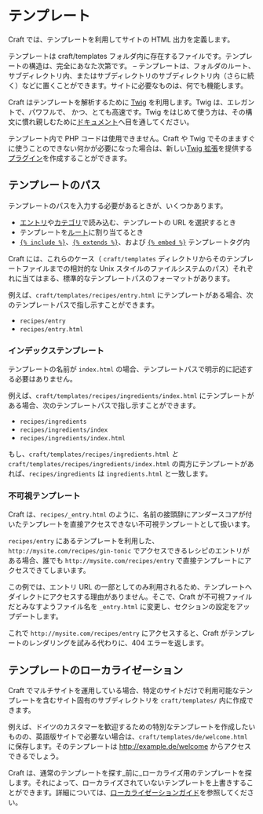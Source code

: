 テンプレート
=========

Craft では、テンプレートを利用してサイトの HTML 出力を定義します。

テンプレートは craft/templates フォルダ内に存在するファイルです。テンプレートの構造は、完全にあなた次第です。 – テンプレートは、フォルダのルート、サブディレクトリ内、またはサブディレクトリのサブディレクトリ内（さらに続く）などに置くことができます。サイトに必要なものは、何でも機能します。

Craft はテンプレートを解析するために [Twig](http://twig.sensiolabs.org/) を利用します。Twig は、エレガントで、パワフルで、 かつ、とても高速です。Twig をはじめて使う方は、その構文に慣れ親しむために[ドキュメント](twig-primer.md)へ目を通してください。

テンプレート内で PHP コードは使用できません。Craft や Twig でそのまますぐに使うことのできない何かが必要になった場合は、新しい[Twig 拡張](https://twig.symfony.com/doc/2.x/advanced.html#creating-an-extension)を提供する[プラグイン](plugin-intro.md)を作成することができます。

## テンプレートのパス

テンプレートのパスを入力する必要があるときが、いくつかあります。

* [エントリ](sections-and-entries.md)や[カテゴリ](categories.md)で読み込む、テンプレートの URL を選択するとき
* テンプレートを[ルート](routing.md#dynamic-routes)に割り当てるとき
* [`{% include %}`](http://twig.sensiolabs.org/doc/tags/include.html)、[`{% extends %}`](http://twig.sensiolabs.org/doc/tags/extends.html)、および [`{% embed %}`](http://twig.sensiolabs.org/doc/tags/embed.html) テンプレートタグ内

Craft には、これらのケース（ `craft/templates` ディレクトリからそのテンプレートファイルまでの相対的な Unix スタイルのファイルシステムのパス）それぞれに当てはまる、標準的なテンプレートパスのフォーマットがあります。

例えば、`craft/templates/recipes/entry.html` にテンプレートがある場合、次のテンプレートパスで指し示すことができます。

* `recipes/entry`
* `recipes/entry.html`

### インデックステンプレート

テンプレートの名前が `index.html` の場合、テンプレートパスで明示的に記述する必要はありません。

例えば、`craft/templates/recipes/ingredients/index.html` にテンプレートがある場合、次のテンプレートパスで指し示すことができます。

* `recipes/ingredients`
* `recipes/ingredients/index`
* `recipes/ingredients/index.html`

もし、`craft/templates/recipes/ingredients.html` *と* `craft/templates/recipes/ingredients/index.html` の両方にテンプレートがあれば、`recipes/ingredients` は `ingredients.html` と一致します。

### 不可視テンプレート

Craft は、`recipes/_entry.html` のように、名前の接頭辞にアンダースコアが付いたテンプレートを直接アクセスできない不可視テンプレートとして扱います。

`recipes/entry` にあるテンプレートを利用した、`http://mysite.com/recipes/gin-tonic` でアクセスできるレシピのエントリがある場合、誰でも `http://mysite.com/recipes/entry` で直接テンプレートにアクセスできてしまいます。

この例では、エントリ URL の一部としてのみ利用されるため、テンプレートへダイレクトにアクセスする理由がありません。そこで、Craft が不可視ファイルだとみなすようファイル名を `_entry.html` に変更し、セクションの設定をアップデートします。

これで `http://mysite.com/recipes/entry` にアクセスすると、Craft がテンプレートのレンダリングを試みる代わりに、404 エラーを返します。

## テンプレートのローカライゼーション

Craft でマルチサイトを運用している場合、特定のサイトだけで利用可能なテンプレートを含むサイト固有のサブディレクトリを `craft/templates/` 内に作成できます。

例えば、ドイツのカスタマーを歓迎するための特別なテンプレートを作成したいものの、英語版サイトで必要ない場合は、`craft/templates/de/welcome.html` に保存します。そのテンプレートは http://example.de/welcome からアクセスできるでしょう。

Craft は、通常のテンプレートを探す_前に_ローカライズ用のテンプレートを探します。それによって、ローカライズされていないテンプレートを上書きすることができます。詳細については、[ローカライゼーションガイド](sites-localization.md)を参照してください。

